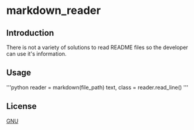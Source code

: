 # markdown_reader

## Introduction

There is not a variety of solutions to read README files so the developer can use it's information.

## Usage

'''python
    reader = markdown(file_path)
    text, class = reader.read_line()
'''

## License
[GNU](./LICENSE)